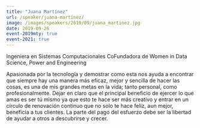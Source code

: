 ```yaml
---
title: "Juana Martínez"
url: /speaker/juana-martinez/
image: /images/speakers/2019/09/juana_martinez.jpg
date: 2019-09-26
event-2019mty: true
event-2021: true
---
```


Ingeniera en Sistemas Computacionales CoFundadora de Women in Data Science, Power and Engineering

Apasionada por la tecnología y demostrar como esta nos ayuda a encontrar que siempre hay una manera más eficaz, mejor y sencilla de hacer las cosas, es una de mis grandes metas en la vida; tanto personal, como profesionalmente. Dejar en claro que el principal beneficio de ejercer lo que amas es ser tú mismo ya que esto te hace ser más creativo y entrar en un círculo de renovación continuo que no solo te hace feliz, aun mejor, beneficia a tus clientes. La parte del pago del esfuerzo debe ser la libertad de ayudar a otros a descubrirse y crecer.